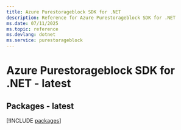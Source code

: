 ```yaml
---
title: Azure Purestorageblock SDK for .NET
description: Reference for Azure Purestorageblock SDK for .NET
ms.date: 07/11/2025
ms.topic: reference
ms.devlang: dotnet
ms.service: purestorageblock
---
```

# Azure Purestorageblock SDK for .NET - latest
## Packages - latest
[!INCLUDE [packages](purestorageblock-index.md)]